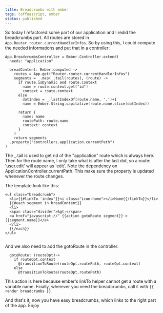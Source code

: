 ```yaml
---
title: Breadcrumbs with ember
tags: coffeescript, ember
status: published
---
```


So today I refactored some part of our application and I redid the breadcrumbs part. All routes are stored in `App.Router.router.currentHandlerInfos`. So by using this, I could compute the needed informations and put that in a controller:

```
App.BreadcrumbsController = Ember.Controller.extend(
  needs: "application"

  breadContent: Ember.computed ->
    routes = App.get("Router.router.currentHandlerInfos")
    segments = _.map(_.tail(routes), (route) ->
      if route.isDynamic and route.context
        name = route.context.get("id")
        context = route.context
      else
        dotIndex = _.lastIndexOf(route.name, '.')+1
        name = Ember.String.capitalize(route.name.slice(dotIndex))

      return {
        name: name
        routePath: route.name
        context: context
      }
    )
    return segments
  .property("controllers.application.currentPath")
)
```

The _.tail is used to get rid of the "application" route which is always here. Then for the route name, I only take what is after the last dot, so a route: 'user.edit' will appear as 'edit'. Note the dependency on ApplicationController.currentPath. This make sure the property is updated whenever the route changes.

The template look like this:

```
<ul class="breadcrumb">
  <li>{{#linkTo 'index'}}<i class="icon-home"></i>Home{{/linkTo}}</li>
  {{#each segment in breadContent}}
  <li>
  <span class="divider">&gt;</span>
  <a href="javascript://" {{action gotoRoute segment}} >{{segment.name}}</a>
  </li>
  {{/each}}
</ul>


```

And we also need to add the gotoRoute in the controller:

```
  gotoRoute: (routeOpt)->
    if routeOpt.context
      @transitionToRoute(routeOpt.routePath, routeOpt.context)
    else
      @transitionToRoute(routeOpt.routePath)
```

This action is here because ember's linkTo helper cannot get a route with a variable name.
Finally, wherever you need the breadcrumbs, call it with `{{ render breadcrumbs }}`

And that's it, now you have easy breadcrumbs, which links to the right part of the app. Enjoy
